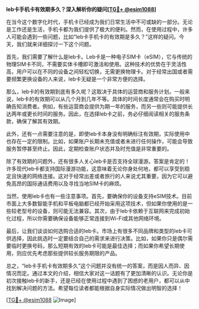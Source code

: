 **leb卡手机卡有效期多久？深入解析你的疑问[[TG💪+ @esim1088](https://t.me/s/esim1088)]**

在当今这个数字化时代，手机卡已经成为我们日常生活中不可或缺的一部分。无论是工作还是生活，手机卡都为我们提供了极大的便利。然而，在使用过程中，许多人可能会遇到一些问题，比如“leb卡手机卡的有效期是多久？”这样的疑问。今天，我们就来详细探讨一下这个问题。

首先，我们需要了解什么是leb卡。Leb卡是一种电子SIM卡（eSIM），它与传统的物理SIM卡不同，不需要实体卡槽即可激活和使用。这种技术的优势在于灵活性高，用户可以在不同的设备之间轻松切换，无需更换物理卡。对于经常出国或者需要频繁更换设备的人来说，leb卡无疑是一个非常方便的选择。

那么，leb卡的有效期到底有多久呢？这取决于具体的运营商和服务计划。一般来说，leb卡的有效期可以从几个月到几年不等。具体的时间长度通常会在购买时明确告知消费者。例如，有些运营商会提供为期一年的服务，而另一些则可能提供长达两年或更长时间的服务。因此，在选择leb卡之前，务必仔细阅读相关的服务条款，确保了解其有效期。

此外，还有一点需要注意的是，即使leb卡本身没有明确标注有效期，实际使用中也存在一定的限制。比如，如果账户长期未充值或者未进行任何操作，可能会导致服务暂停甚至终止。因此，定期检查账户状态并及时充值是非常重要的。

除了有效期的问题外，还有很多人关心leb卡是否支持全球漫游。答案是肯定的！许多现代leb卡都支持国际漫游功能，这意味着无论你身处何地，都可以享受到稳定且快速的网络连接。这对于经常出差或者旅行的人来说尤其重要，因为它可以避免高昂的国际通话费用以及寻找当地SIM卡的麻烦。

当然，使用leb卡也有一些注意事项。首先，要确保你的设备支持eSIM技术。目前市面上大多数智能手机和平板电脑都已经开始采用这项技术，但如果你使用的是一些较老型号的设备，则可能无法兼容。其次，由于leb卡依赖于互联网来完成初始化过程，所以你需要确保设备能够正常连接到Wi-Fi或其他网络环境。

最后，让我们谈谈如何选购合适的leb卡。市场上有很多不同品牌和类型的leb卡可供选择，因此挑选时一定要结合自己的需求来进行决策。比如，如果你只是偶尔需要临时更换号码，那么短期有效的leb卡可能是最佳选择；而如果你希望长期使用，则应优先考虑那些提供较长服务期限的产品。

总之，“leb卡手机卡有效期多久”这个问题并没有统一的答案，而是因人而异、因情况而定。通过本文的介绍，相信大家对这一话题有了更加清晰的认识。无论你是初次接触leb卡的新手，还是已经在使用过程中遇到了困惑的老用户，都可以从中找到解决问题的方法。希望每位读者都能根据自身实际情况做出明智的选择！

[[TG💪+ @esim1088](https://t.me/s/esim1088) ![Image](https://i.postimg.cc/4NQfJmqS/Snipaste-2025-05-13-00-14-12.png)]